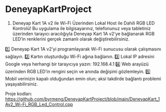 # DeneyapKartProject

1) Deneyap Kart 1A v2 ile Wi-Fi Üzerinden Lokal Host ile Dahili RGB LED Kontrolü!
   Bu uygulama ile bilgisayarınız, telefonunuz veya tabletiniz üzerinden tarayıcı aracılığıyla Deneyap Kart 1A v2’ye bağlanarak RGB LED’in renklerini gerçek zamanlı olarak değiştirebilirsiniz.

1️⃣ Deneyap Kart 1A v2’yi programlayarak Wi-Fi sunucusu olarak çalışmasını sağlayın.
2️⃣ Kartın oluşturduğu Wi-Fi ağına bağlanın.
3️⃣ Lokal IP adresini Google veya herhangi bir tarayıcıya yazın: 192.168.4.1
4️⃣ Web arayüzü üzerinden RGB LED’in rengini seçin ve anında değişimi gözlemleyin.
5️⃣ Mobil verinizin kapalı olduğundan emin olun; aksi takdirde bağlantı problemi yaşayabilirsiniz.

Proje kodları: https://github.com/byrmeng/DeneyapKartProject/blob/main/DeneyapKart_1Av2_Wi-Fi_RGB_Led_Control.cpp
